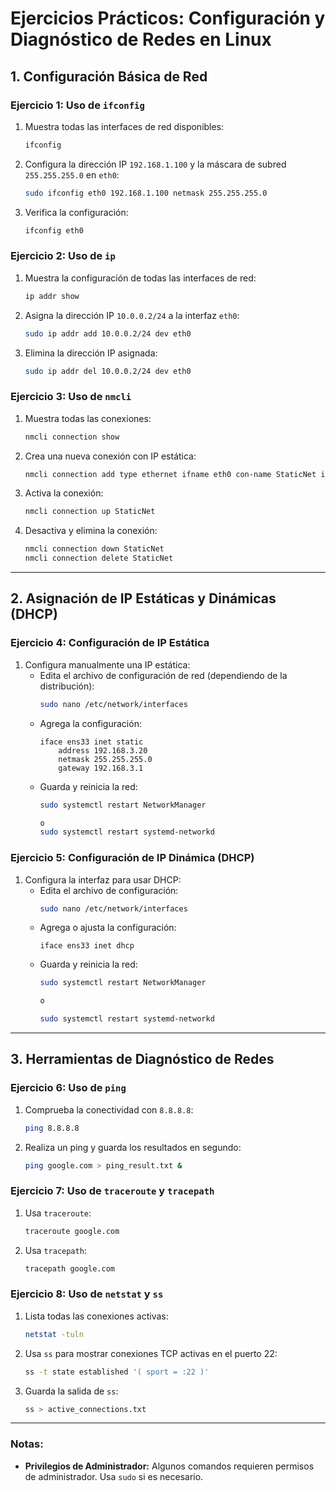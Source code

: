 # Ejercicios Prácticos: Configuración y Diagnóstico de Redes en Linux

## 1. Configuración Básica de Red

### Ejercicio 1: Uso de `ifconfig`
1. Muestra todas las interfaces de red disponibles:
   ```bash
   ifconfig
   ```
2. Configura la dirección IP `192.168.1.100` y la máscara de subred `255.255.255.0` en `eth0`:
   ```bash
   sudo ifconfig eth0 192.168.1.100 netmask 255.255.255.0
   ```
3. Verifica la configuración:
   ```bash
   ifconfig eth0
   ```

### Ejercicio 2: Uso de `ip`
1. Muestra la configuración de todas las interfaces de red:
   ```bash
   ip addr show
   ```
2. Asigna la dirección IP `10.0.0.2/24` a la interfaz `eth0`:
   ```bash
   sudo ip addr add 10.0.0.2/24 dev eth0
   ```
3. Elimina la dirección IP asignada:
   ```bash
   sudo ip addr del 10.0.0.2/24 dev eth0
   ```

### Ejercicio 3: Uso de `nmcli`
1. Muestra todas las conexiones:
   ```bash
   nmcli connection show
   ```
2. Crea una nueva conexión con IP estática:
   ```bash
   nmcli connection add type ethernet ifname eth0 con-name StaticNet ipv4.addresses 192.168.2.10/24 ipv4.gateway 192.168.2.1

   ```
3. Activa la conexión:
   ```bash
   nmcli connection up StaticNet
   ```
4. Desactiva y elimina la conexión:
   ```bash
   nmcli connection down StaticNet
   nmcli connection delete StaticNet
   ```

---

## 2. Asignación de IP Estáticas y Dinámicas (DHCP)

### Ejercicio 4: Configuración de IP Estática
1. Configura manualmente una IP estática:
   - Edita el archivo de configuración de red (dependiendo de la distribución):
     ```bash
     sudo nano /etc/network/interfaces
     ```
   - Agrega la configuración:
     ```plaintext
     iface ens33 inet static
         address 192.168.3.20
         netmask 255.255.255.0
         gateway 192.168.3.1
     ```
   - Guarda y reinicia la red:
     ```bash
     sudo systemctl restart NetworkManager

     o 
     sudo systemctl restart systemd-networkd
     ```

### Ejercicio 5: Configuración de IP Dinámica (DHCP)
1. Configura la interfaz para usar DHCP:
   - Edita el archivo de configuración:
     ```bash
     sudo nano /etc/network/interfaces
     ```
   - Agrega o ajusta la configuración:
     ```plaintext
     iface ens33 inet dhcp
     ```
   - Guarda y reinicia la red:
     ```bash
     sudo systemctl restart NetworkManager

     o 
     
     sudo systemctl restart systemd-networkd
     ```

---

## 3. Herramientas de Diagnóstico de Redes

### Ejercicio 6: Uso de `ping`
1. Comprueba la conectividad con `8.8.8.8`:
   ```bash
   ping 8.8.8.8
   ```
2. Realiza un ping y guarda los resultados en segundo:
   ```bash
   ping google.com > ping_result.txt &
   ```

### Ejercicio 7: Uso de `traceroute` y `tracepath`
1. Usa `traceroute`:
   ```bash
   traceroute google.com
   ```
2. Usa `tracepath`:
   ```bash
   tracepath google.com
   ```

### Ejercicio 8: Uso de `netstat` y `ss`
1. Lista todas las conexiones activas:
   ```bash
   netstat -tuln
   ```
2. Usa `ss` para mostrar conexiones TCP activas en el puerto 22:
   ```bash
   ss -t state established '( sport = :22 )'
   ```
3. Guarda la salida de `ss`:
   ```bash
   ss > active_connections.txt
   ```


---

### Notas:
- **Privilegios de Administrador:** Algunos comandos requieren permisos de administrador. Usa `sudo` si es necesario.

